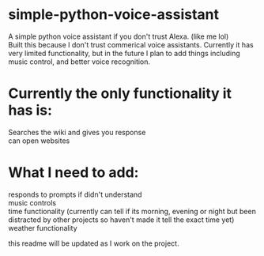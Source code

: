 # simple-python-voice-assistant
A simple python voice assistant if you don't trust Alexa. (like me lol) <br>
Built this because I don't trust commerical voice assistants. Currently it has very limited functionality, but in the future I plan to add things including music control, and better voice recognition. <br>
# Currently the only functionality it has is: 
Searches the wiki and gives you response <br>
can open websites <br>

# What I need to add:
responds to prompts if didn't understand <br>
music controls <br>
time functionality (currently can tell if its morning, evening or night but been distracted by other projects so haven't made it tell the exact time yet) <br>
weather functionality <br>


this readme will be updated as I work on the project. 
